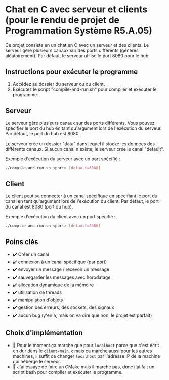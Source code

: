 # Chat en C avec serveur et clients (pour le rendu de projet de Programmation Système R5.A.05)

Ce projet consiste en un chat en C avec un serveur et des clients. Le serveur gère plusieurs canaux sur des ports différents (générés aléatoirement). Par défaut, le serveur utilise le port 8080 pour le hub.

## Instructions pour exécuter le programme

1. Accédez au dossier du serveur ou du client.
2. Exécutez le script "compile-and-run.sh" pour compiler et exécuter le programme.

## Serveur

Le serveur gère plusieurs canaux sur des ports différents. Vous pouvez spécifier le port du hub en tant qu'argument lors de l'exécution du serveur. Par défaut, le port du hub est 8080.

Le serveur crée un dossier "data" dans lequel il stocke les données des différents canaux. Si aucun canal n'existe, le serveur crée le canal "default".

Exemple d'exécution du serveur avec un port spécifié :

```bash
./compile-and-run.sh <port> [default=8080]
```


## Client

Le client peut se connecter à un canal spécifique en spécifiant le port du canal en tant qu'argument lors de l'exécution du client. Par défaut, le port du canal est 8080 (port du hub).

Exemple d'exécution du client avec un port spécifié :

```bash
./compile-and-run.sh <port> [default=8080]
```



## Poins clés

- ✔️ Créer un canal
- ✔️ connexion à un canal spécifique (par port)
- ✔️ envoyer un message / recevoir un message
- ✔️ sauvegarder les messages avec horodatage
- ✔️ allocation dynamique de la mémoire
- ✔️ utilisation de threads
- ✔️ manipulation d'objets
- ✔️ gestion des erreurs, des sockets, des signaux
- ✔️ aucun bug (y'en a, mais on va dire que non, le projet est parfait)

## Choix d'implémentation

- 💩 Pour le moment ça marche que pour `localhost` parce que c'est écrit en dur dans le `client/main.c` mais ca marche aussi pour les autres machines, il suffit de changer `localhost` par l'adresse IP de la machine qui héberge le serveur.
- 💩 J'ai essayé de faire un CMake mais il marche pas, donc j'ai fait un script bash pour compiler et exécuter le programme.